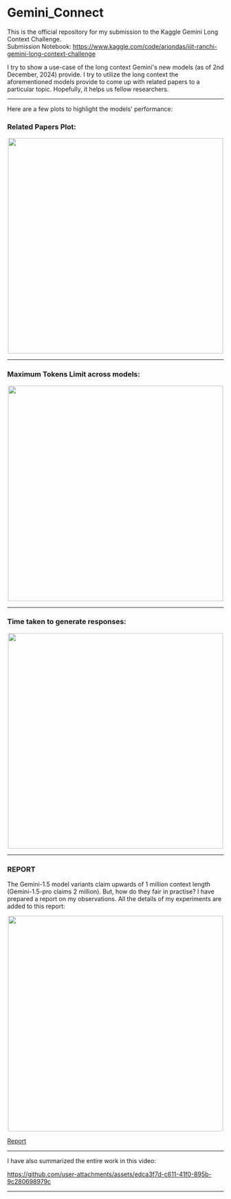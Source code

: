 # Gemini_Connect
This is the official repository for my submission to the Kaggle Gemini Long Context Challenge. <br>
Submission Notebook: https://www.kaggle.com/code/ariondas/iiit-ranchi-gemini-long-context-challenge <br>

I try to show a use-case of the long context Gemini's new models (as of 2nd December, 2024) provide. I try to utilize the long context the aforementioned models provide to come up with related papers to a particular topic. Hopefully, it helps us fellow researchers. <br>

---

Here are a few plots to highlight the models' performance: 
### Related Papers Plot: 
<p align='center'>
 <img src="https://github.com/user-attachments/assets/7673056e-18e1-423e-949b-581e315300fd", width="500" />
</p>

---

### Maximum Tokens Limit across models: 
<p align='center'>
 <img src="https://github.com/user-attachments/assets/e2d5da41-6fb5-4afb-8c00-042aa113ea35", width="500" />
</p>

---

### Time taken to generate responses: 
<p align='center'>
 <img src="https://github.com/user-attachments/assets/1d67497a-3826-4d58-a5c8-f167b17b139a", width="500" />
</p>

---
### REPORT
The Gemini-1.5 model variants claim upwards of 1 million context length (Gemini-1.5-pro claims 2 million). But, how do they fair in practise? I have prepared a report on my observations. All the details of my experiments are added to this report:

<p align='center'>
 <img src="https://github.com/user-attachments/assets/15af7176-b227-4f2c-8ea5-fa95ab756665", width="500" />
</p>

[Report](https://drive.google.com/file/d/1W3hqhKaVvVbcDdJ4cYCOFGLzj5juUSTD/view?usp=sharing)

---

I have also summarized the entire work in this video: 

https://github.com/user-attachments/assets/edca3f7d-c611-41f0-895b-9c280698979c

---
